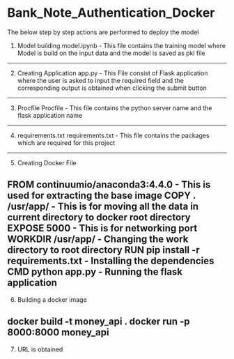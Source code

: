 # Bank_Note_Authentication_Docker

The below step by step actions are performed to deploy the model

1) Model building model.ipynb - This file contains the training model where Model is build on the input data and the model is saved as pkl file
-------------
2) Creating Application app.py - This File consist of Flask application where the user is asked to input the required field and the corresponding output is obtained when clicking the submit button
-------------
3) Procfile Procfile - This file contains the python server name and the flask application name
-------------
4) requirements.txt requirements.txt - This file contains the packages which are required for this project
-------------
5) Creating Docker File

 FROM continuumio/anaconda3:4.4.0 - This is used for extracting the base image
 COPY . /usr/app/ - This is for moving all the data in current directory to docker root directory
 EXPOSE 5000 - This is for networking port
 WORKDIR /usr/app/ - Changing the work directory to root directory
 RUN pip install -r requirements.txt - Installing the dependencies
 CMD python app.py - Running the flask application
-------------
6) Building a docker image

 docker build -t money_api .
 docker run -p 8000:8000 money_api
-------------
 7) URL is obtained 
